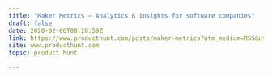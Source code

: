 ```yaml
---
title: "Maker Metrics — Analytics & insights for software companies"
draft: false
date: 2020-02-06T08:20:59Z
link: https://www.producthunt.com/posts/maker-metrics?utm_medium=RSS&utm_source=hune
site: www.producthunt.com
topic: product hunt  

---
```

